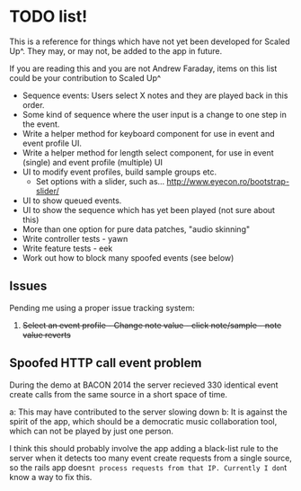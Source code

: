 # TODO list!

This is a reference for things which have not yet been developed for Scaled Up^. They may, or may not, be added to the app in future.

If you are reading this and you are not Andrew Faraday, items on this list could be your contribution to Scaled Up^

* Sequence events: Users select X notes and they are played back in this order.
* Some kind of sequence where the user input is a change to one step in the event. 
* Write a helper method for keyboard component for use in event and event profile UI.
* Write a helper method for length select component, for use in event (single) and event profile (multiple) UI
* UI to modify event profiles, build sample groups etc.
  * Set options with a slider, such as... http://www.eyecon.ro/bootstrap-slider/
* UI to show queued events.
* UI to show the sequence which has yet been played (not sure about this)
* More than one option for pure data patches, "audio skinning"
* Write controller tests - yawn
* Write feature tests - eek
* Work out how to block many spoofed events (see below)

## Issues 

Pending me using a proper issue tracking system:

1. ~~Select an event profile - Change note value - click note/sample - note value reverts~~

## Spoofed HTTP call event problem

During the demo at BACON 2014 the server recieved 330 identical event create calls from the same source in a short space of time. 

a: This may have contributed to the server slowing down
b: It is against the spirit of the app, which should be a democratic music collaboration tool, which can not be played by just one person.

I think this should probably involve the app adding a black-list rule to the server when it detects too many event create requests from a single source, so the rails app doesn`t process requests from that IP. Currently I don`t know a way to fix this. 
